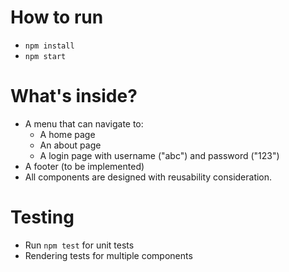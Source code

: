 # How to run

- `npm install`
- `npm start`

# What's inside?

- A menu that can navigate to:
  - A home page
  - An about page
  - A login page with username ("abc") and password ("123")
- A footer (to be implemented)
- All components are designed with reusability consideration.

# Testing

- Run `npm test` for unit tests
- Rendering tests for multiple components
